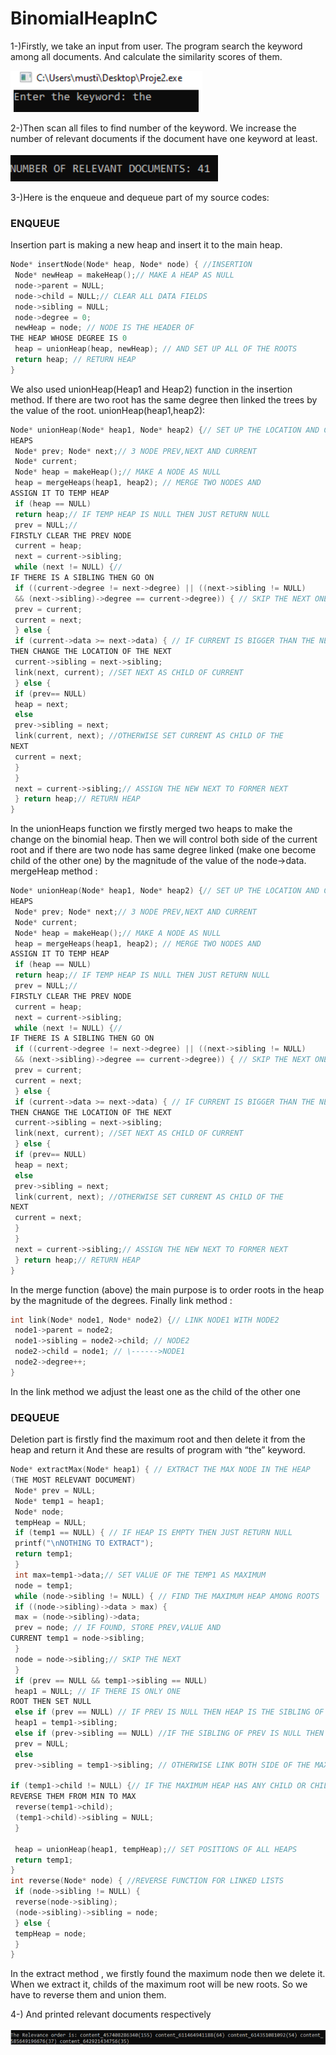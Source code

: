 # BinomialHeapInC

1-)Firstly, we take an input from user. The program search the keyword among all documents. And 
calculate the similarity scores of them.

![](/screenshots/1.png)

2-)Then scan all files to find number of the keyword. We increase the number of relevant documents 
if the document have one keyword at least.

![](/screenshots/2.png)

3-)Here is the enqueue and dequeue part of my source codes:

### ENQUEUE

Insertion part is making a new heap and insert it to the main heap.

```C
Node* insertNode(Node* heap, Node* node) { //INSERTION
 Node* newHeap = makeHeap();// MAKE A HEAP AS NULL
 node->parent = NULL;
 node->child = NULL;// CLEAR ALL DATA FIELDS
 node->sibling = NULL;
 node->degree = 0;
 newHeap = node; // NODE IS THE HEADER OF 
THE HEAP WHOSE DEGREE IS 0
 heap = unionHeap(heap, newHeap); // AND SET UP ALL OF THE ROOTS
 return heap; // RETURN HEAP
}

```

We also used unionHeap(Heap1 and Heap2) function in the insertion method. If there are two root 
has the same degree then linked the trees by the value of the root. unionHeap(heap1,heap2):

```C
Node* unionHeap(Node* heap1, Node* heap2) {// SET UP THE LOCATION AND CONTENT OF THE 
HEAPS
 Node* prev; Node* next;// 3 NODE PREV,NEXT AND CURRENT
 Node* current;
 Node* heap = makeHeap();// MAKE A NODE AS NULL
 heap = mergeHeaps(heap1, heap2); // MERGE TWO NODES AND 
ASSIGN IT TO TEMP HEAP
 if (heap == NULL)
 return heap;// IF TEMP HEAP IS NULL THEN JUST RETURN NULL
 prev = NULL;// 
FIRSTLY CLEAR THE PREV NODE
 current = heap;
 next = current->sibling;
 while (next != NULL) {//
IF THERE IS A SIBLING THEN GO ON
 if ((current->degree != next->degree) || ((next->sibling != NULL)
 && (next->sibling)->degree == current->degree)) { // SKIP THE NEXT ONE 
 prev = current;
 current = next;
 } else {
 if (current->data >= next->data) { // IF CURRENT IS BIGGER THAN THE NEXT 
THEN CHANGE THE LOCATION OF THE NEXT 
 current->sibling = next->sibling;
 link(next, current); //SET NEXT AS CHILD OF CURRENT
 } else {
 if (prev== NULL)
 heap = next;
 else
 prev->sibling = next;
 link(current, next); //OTHERWISE SET CURRENT AS CHILD OF THE 
NEXT
 current = next;
 }
 }
 next = current->sibling;// ASSIGN THE NEW NEXT TO FORMER NEXT
 } return heap;// RETURN HEAP 
}

```

In the unionHeaps function we firstly merged two heaps to make the change on the binomial heap. 
Then we will control both side of the current root and if there are two node has same degree linked 
(make one become child of the other one) by the magnitude of the value of the node->data. 
mergeHeap method :

```C
Node* unionHeap(Node* heap1, Node* heap2) {// SET UP THE LOCATION AND CONTENT OF THE 
HEAPS
 Node* prev; Node* next;// 3 NODE PREV,NEXT AND CURRENT
 Node* current;
 Node* heap = makeHeap();// MAKE A NODE AS NULL
 heap = mergeHeaps(heap1, heap2); // MERGE TWO NODES AND 
ASSIGN IT TO TEMP HEAP
 if (heap == NULL)
 return heap;// IF TEMP HEAP IS NULL THEN JUST RETURN NULL
 prev = NULL;// 
FIRSTLY CLEAR THE PREV NODE
 current = heap;
 next = current->sibling;
 while (next != NULL) {//
IF THERE IS A SIBLING THEN GO ON
 if ((current->degree != next->degree) || ((next->sibling != NULL)
 && (next->sibling)->degree == current->degree)) { // SKIP THE NEXT ONE 
 prev = current;
 current = next;
 } else {
 if (current->data >= next->data) { // IF CURRENT IS BIGGER THAN THE NEXT 
THEN CHANGE THE LOCATION OF THE NEXT 
 current->sibling = next->sibling;
 link(next, current); //SET NEXT AS CHILD OF CURRENT
 } else {
 if (prev== NULL)
 heap = next;
 else
 prev->sibling = next;
 link(current, next); //OTHERWISE SET CURRENT AS CHILD OF THE 
NEXT
 current = next;
 }
 }
 next = current->sibling;// ASSIGN THE NEW NEXT TO FORMER NEXT
 } return heap;// RETURN HEAP 
}

```

In the merge function (above) the main purpose is to order roots in the heap by the magnitude of the 
degrees. Finally link method :

```C
int link(Node* node1, Node* node2) {// LINK NODE1 WITH NODE2
 node1->parent = node2;
 node1->sibling = node2->child; // NODE2
 node2->child = node1; // \------>NODE1
 node2->degree++;
}

```

In the link method we adjust the least one as the child of the other one

### DEQUEUE

Deletion part is firstly find the maximum root and then delete it from the heap and return it
And these are results of program with “the” keyword.

```C
Node* extractMax(Node* heap1) { // EXTRACT THE MAX NODE IN THE HEAP
(THE MOST RELEVANT DOCUMENT)
 Node* prev = NULL;
 Node* temp1 = heap1;
 Node* node;
 tempHeap = NULL;
 if (temp1 == NULL) { // IF HEAP IS EMPTY THEN JUST RETURN NULL
 printf("\nNOTHING TO EXTRACT");
 return temp1;
 }
 int max=temp1->data;// SET VALUE OF THE TEMP1 AS MAXIMUM
 node = temp1;
 while (node->sibling != NULL) { // FIND THE MAXIMUM HEAP AMONG ROOTS
 if ((node->sibling)->data > max) {
 max = (node->sibling)->data;
 prev = node; // IF FOUND, STORE PREV,VALUE AND 
CURRENT temp1 = node->sibling;
 }
 node = node->sibling;// SKIP THE NEXT
 }
 if (prev == NULL && temp1->sibling == NULL)
 heap1 = NULL; // IF THERE IS ONLY ONE 
ROOT THEN SET NULL
 else if (prev == NULL) // IF PREV IS NULL THEN HEAP IS THE SIBLING OF TEMP1
 heap1 = temp1->sibling;
 else if (prev->sibling == NULL) //IF THE SIBLING OF PREV IS NULL THEN PREV IS NULL
 prev = NULL;
 else
 prev->sibling = temp1->sibling; // OTHERWISE LINK BOTH SIDE OF THE MAXIMUM HEAP
 
if (temp1->child != NULL) {// IF THE MAXIMUM HEAP HAS ANY CHILD OR CHILDREN THEN 
REVERSE THEM FROM MIN TO MAX
 reverse(temp1->child);
 (temp1->child)->sibling = NULL;
 }
 
 heap = unionHeap(heap1, tempHeap);// SET POSITIONS OF ALL HEAPS
 return temp1;
}
int reverse(Node* node) { //REVERSE FUNCTION FOR LINKED LISTS
 if (node->sibling != NULL) {
 reverse(node->sibling);
 (node->sibling)->sibling = node;
 } else {
 tempHeap = node;
 }
}


```

In the extract method , we firstly found the maximum node then we delete it. When we extract it, 
childs of the maximum root will be new roots. So we have to reverse them and union them.

4-) And printed relevant documents respectively

![](/screenshots/3.png)

